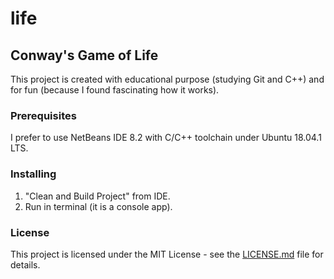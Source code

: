 # life
## Conway's Game of Life

This project is created with educational purpose (studying Git and C++) and for fun (because I found fascinating how it works).


### Prerequisites

I prefer to use NetBeans IDE 8.2 with C/C++ toolchain under Ubuntu 18.04.1 LTS.


### Installing

1. "Clean and Build Project" from IDE.
2. Run in terminal (it is a console app).


### License

This project is licensed under the MIT License - see the [LICENSE.md](LICENSE.md) file for details.

